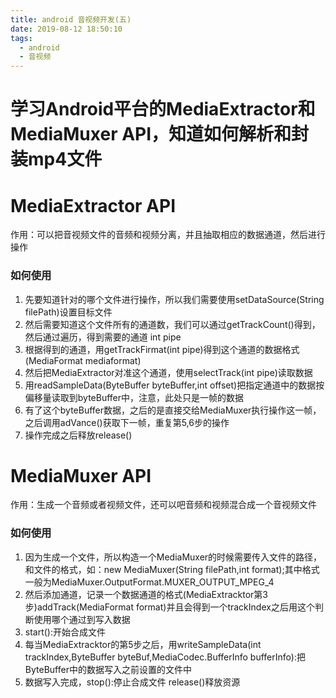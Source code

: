 ```yaml
---
title: android 音视频开发(五)
date: 2019-08-12 18:50:10
tags:
  - android
  - 音视频
---
```


# 学习Android平台的MediaExtractor和MediaMuxer API，知道如何解析和封装mp4文件

<!--more-->

# MediaExtractor API

作用：可以把音视频文件的音频和视频分离，并且抽取相应的数据通道，然后进行操作

### 如何使用

1. 先要知道针对的哪个文件进行操作，所以我们需要使用setDataSource(String filePath)设置目标文件
2. 然后需要知道这个文件所有的通道数，我们可以通过getTrackCount()得到，然后通过遍历，得到需要的通道 int  pipe
3. 根据得到的通道，用getTrackFirmat(int pipe)得到这个通道的数据格式(MediaFormat mediaformat)
4. 然后把MediaExtractor对准这个通道，使用selectTrack(int pipe)读取数据
5. 用readSampleData(ByteBuffer byteBuffer,int offset)把指定通道中的数据按偏移量读取到byteBuffer中，注意，此处只是一帧的数据
6. 有了这个byteBuffer数据，之后的是直接交给MediaMuxer执行操作这一帧，之后调用adVance()获取下一帧，重复第5,6步的操作
7. 操作完成之后释放release()

# MediaMuxer API

作用：生成一个音频或者视频文件，还可以吧音频和视频混合成一个音视频文件

### 如何使用

1. 因为生成一个文件，所以构造一个MediaMuxer的时候需要传入文件的路径，和文件的格式，如：new MediaMuxer(String filePath,int format);其中格式一般为MediaMuxer.OutputFormat.MUXER_OUTPUT_MPEG_4
2. 然后添加通道，记录一个数据通道的格式(MediaExtracktor第3步)addTrack(MediaFormat format)并且会得到一个trackIndex之后用这个判断使用哪个通过到写入数据
3. start():开始合成文件
4. 每当MediaExtracktor的第5步之后，用writeSampleData(int trackIndex,ByteBuffer byteBuf,MediaCodec.BufferInfo bufferInfo):把ByteBuffer中的数据写入之前设置的文件中
5. 数据写入完成，stop():停止合成文件  release()释放资源
